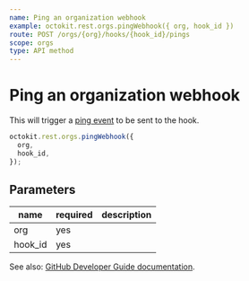 ```yaml
---
name: Ping an organization webhook
example: octokit.rest.orgs.pingWebhook({ org, hook_id })
route: POST /orgs/{org}/hooks/{hook_id}/pings
scope: orgs
type: API method
---
```


# Ping an organization webhook

This will trigger a [ping event](https://docs.github.com/webhooks/#ping-event) to be sent to the hook.

```js
octokit.rest.orgs.pingWebhook({
  org,
  hook_id,
});
```

## Parameters

<table>
  <thead>
    <tr>
      <th>name</th>
      <th>required</th>
      <th>description</th>
    </tr>
  </thead>
  <tbody>
    <tr><td>org</td><td>yes</td><td>

</td></tr>
<tr><td>hook_id</td><td>yes</td><td>

</td></tr>
  </tbody>
</table>

See also: [GitHub Developer Guide documentation](https://docs.github.com/rest/reference/orgs#ping-an-organization-webhook).
